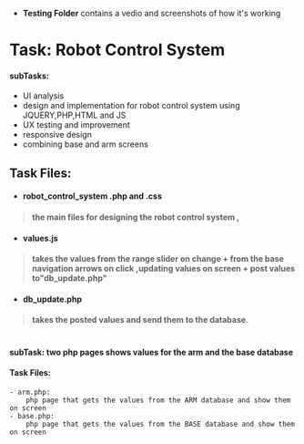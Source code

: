 
- **Testing Folder** contains a vedio and screenshots of how it's working
# Task: Robot Control System



#### **subTasks:**  
- UI analysis
- design and implementation for robot control system using JQUERY,PHP,HTML and JS 
- UX testing and improvement 
- responsive design
- combining base and arm screens


## Task Files:

- #### robot_control_system .php and .css
> #### the main files for designing the robot control system , 
- #### values.js 
> #### takes the values from the range slider on change + from the base navigation arrows on click  ,updating values on screen + post values to"db_update.php"
- #### db_update.php
> #### takes the posted values and send them to the database.
#


#### **subTask: two php pages shows values for the arm and the base database**
#### Task Files:
```` 
- arm.php:
    php page that gets the values from the ARM database and show them on screen 
- base.php:
    php page that gets the values from the BASE database and show them on screen 
````
